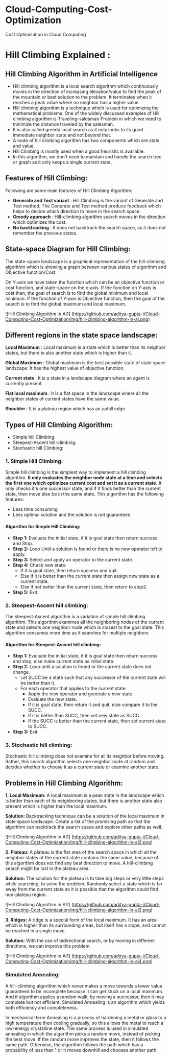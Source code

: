 # Cloud-Computing-Cost-Optimization
Cost Optimization in Cloud Computing 


# Hill Climbing Explained : 

## Hill Climbing Algorithm in Artificial Intelligence
- Hill climbing algorithm is a local search algorithm which continuously moves in the direction of increasing elevation/value to find the peak of the mountain or best solution to the problem. It terminates when it reaches a peak value where no neighbor has a higher value.
- Hill climbing algorithm is a technique which is used for optimizing the mathematical problems. One of the widely discussed examples of Hill climbing algorithm is Traveling-salesman Problem in which we need to minimize the distance traveled by the salesman.
- It is also called greedy local search as it only looks to its good immediate neighbor state and not beyond that.
- A node of hill climbing algorithm has two components which are state and value.
- Hill Climbing is mostly used when a good heuristic is available.
- In this algorithm, we don't need to maintain and handle the search tree or graph as it only keeps a single current state.

## Features of Hill Climbing:
Following are some main features of Hill Climbing Algorithm:

- **Generate and Test variant** : Hill Climbing is the variant of Generate and Test method. The Generate and Test method produce feedback which helps to decide which direction to move in the search space.
- **Greedy approach** : Hill-climbing algorithm search moves in the direction which optimizes the cost.
- **No backtracking** : It does not backtrack the search space, as it does not remember the previous states.
## State-space Diagram for Hill Climbing:
The state-space landscape is a graphical representation of the hill-climbing algorithm which is showing a graph between various states of algorithm and Objective function/Cost.

On Y-axis we have taken the function which can be an objective function or cost function, and state-space on the x-axis. If the function on Y-axis is cost then, the goal of search is to find the global minimum and local minimum. If the function of Y-axis is Objective function, then the goal of the search is to find the global maximum and local maximum.

![Hill Climbing Algorithm in AI1]
(https://github.com/aditya-gupta-i/Cloud-Computing-Cost-Optimization/img/hill-climbing-algorithm-in-ai.png)

## Different regions in the state space landscape:
**Local Maximum** : Local maximum is a state which is better than its neighbor states, but there is also another state which is higher than it.

**Global Maximum** : Global maximum is the best possible state of state space landscape. It has the highest value of objective function.

**Current state** : It is a state in a landscape diagram where an agent is currently present.

**Flat local maximum** : It is a flat space in the landscape where all the neighbor states of current states have the same value.

**Shoulder** : It is a plateau region which has an uphill edge.

## Types of Hill Climbing Algorithm:
- Simple hill Climbing:
- Steepest-Ascent hill-climbing:
- Stochastic hill Climbing:

### 1. Simple Hill Climbing:
Simple hill climbing is the simplest way to implement a hill climbing algorithm. **It only evaluates the neighbor node state at a time and selects the first one which optimizes current cost and set it as a current state.** It only checks it's one successor state, and if it finds better than the current state, then move else be in the same state. This algorithm has the following features:

- Less time consuming
- Less optimal solution and the solution is not guaranteed
#### Algorithm for Simple Hill Climbing:
- **Step 1:** Evaluate the initial state, if it is goal state then return success and Stop.
- **Step 2:** Loop Until a solution is found or there is no new operator left to apply.
- **Step 3:** Select and apply an operator to the current state.
- **Step 4:** Check new state:
    - If it is goal state, then return success and quit.
    - Else if it is better than the current state then assign new state as a current state.
    - Else if not better than the current state, then return to step2.
- **Step 5:** Exit.
### 2. Steepest-Ascent hill climbing:
The steepest-Ascent algorithm is a variation of simple hill climbing algorithm. This algorithm examines all the neighboring nodes of the current state and selects one neighbor node which is closest to the goal state. This algorithm consumes more time as it searches for multiple neighbors

#### Algorithm for Steepest-Ascent hill climbing:
- **Step 1:** Evaluate the initial state, if it is goal state then return success and stop, else make current state as initial state.
- **Step 2:** Loop until a solution is found or the current state does not change.
    - Let SUCC be a state such that any successor of the current state will be better than it.
    - For each operator that applies to the current state:
        - Apply the new operator and generate a new state.
        - Evaluate the new state.
        - If it is goal state, then return it and quit, else compare it to the SUCC.
        - If it is better than SUCC, then set new state as SUCC.
        - If the SUCC is better than the current state, then set current state to SUCC.
- **Step 3:** Exit.
### 3. Stochastic hill climbing:
Stochastic hill climbing does not examine for all its neighbor before moving. Rather, this search algorithm selects one neighbor node at random and decides whether to choose it as a current state or examine another state.

## Problems in Hill Climbing Algorithm:
**1. Local Maximum:** A local maximum is a peak state in the landscape which is better than each of its neighboring states, but there is another state also present which is higher than the local maximum.

**Solution:** Backtracking technique can be a solution of the local maximum in state space landscape. Create a list of the promising path so that the algorithm can backtrack the search space and explore other paths as well.


![Hill Climbing Algorithm in AI1]
(https://github.com/aditya-gupta-i/Cloud-Computing-Cost-Optimization/img/hill-climbing-algorithm-in-ai2.png)


**2. Plateau:** A plateau is the flat area of the search space in which all the neighbor states of the current state contains the same value, because of this algorithm does not find any best direction to move. A hill-climbing search might be lost in the plateau area.

**Solution:** The solution for the plateau is to take big steps or very little steps while searching, to solve the problem. Randomly select a state which is far away from the current state so it is possible that the algorithm could find non-plateau region.


![Hill Climbing Algorithm in AI1]
(https://github.com/aditya-gupta-i/Cloud-Computing-Cost-Optimization/img/hill-climbing-algorithm-in-ai3.png)

**3. Ridges:** A ridge is a special form of the local maximum. It has an area which is higher than its surrounding areas, but itself has a slope, and cannot be reached in a single move.

**Solution:** With the use of bidirectional search, or by moving in different directions, we can improve this problem.


![Hill Climbing Algorithm in AI1]
(https://github.com/aditya-gupta-i/Cloud-Computing-Cost-Optimization/img/hill-climbing-algorithm-in-ai4.png)

### Simulated Annealing:
A hill-climbing algorithm which never makes a move towards a lower value guaranteed to be incomplete because it can get stuck on a local maximum. And if algorithm applies a random walk, by moving a successor, then it may complete but not efficient. Simulated Annealing is an algorithm which yields both efficiency and completeness.

In mechanical term Annealing is a process of hardening a metal or glass to a high temperature then cooling gradually, so this allows the metal to reach a low-energy crystalline state. The same process is used in simulated annealing in which the algorithm picks a random move, instead of picking the best move. If the random move improves the state, then it follows the same path. Otherwise, the algorithm follows the path which has a probability of less than 1 or it moves downhill and chooses another path.

